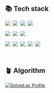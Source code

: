  ## 📚 Tech stack 
  <p align="left">
    <img src="https://img.shields.io/badge/React-14148C?style=round&logo=React&logoColor=white"/></a>&nbsp
    <img src="https://img.shields.io/badge/Javascript-ffb13b?style=round&logo=javascript&logoColor=white"/></a>&nbsp 
    <img src="https://img.shields.io/badge/Typescript-0000CD?style=round&logo=typescript&logoColor=white"/></a>&nbsp
    <img src="https://img.shields.io/badge/Next.js-000000?style=round&logo=Next.js&logoColor=white"/></a>&nbsp  
  </p>
  <p align="left">
    <img src="https://img.shields.io/badge/Mantine-00B9FF?style=round&logo=mantine&logoColor=white"/></a>&nbsp
    <img src="https://img.shields.io/badge/Tailwindcss-1478FF?style=round&logo=tailwindCSS&logoColor=white"/></a>&nbsp
    <img src="https://img.shields.io/badge/Styled Components-8878CD?style=round&logo=styledcomponents&logoColor=white"/></a>&nbsp
  </p>
  <p align="left">
    <img src="https://img.shields.io/badge/Prisma-darkblue?style=round&logo=prisma&logoColor=white"/></a>&nbsp
    <img src="https://img.shields.io/badge/Python-007396?style=round&logo=python&logoColor=white"/></a>&nbsp
    <img src="https://img.shields.io/badge/Spring-6DB33F?style=round&logo=Spring&logoColor=white"/></a>&nbsp
    <img src="https://img.shields.io/badge/Mysql-E6B91E?style=round&logo=MySql&logoColor=white"/></a>&nbsp 
    <img src="https://img.shields.io/badge/Oracle-F80000?style=round&logo=Oracle&logoColor=white"/></a>&nbsp 
  </p>
  <br> 
  
   ## 🪴 Algorithm
  [![Solved.ac Profile](http://mazassumnida.wtf/api/v2/generate_badge?boj=kiwon7271)](https://solved.ac/kiwon7271/)
